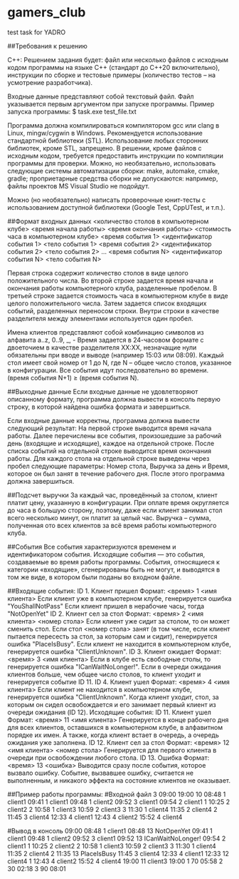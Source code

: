 # gamers_club
test task for YADRO

##Требования к решению

C++:
Решением задания будет: файл или несколько файлов с исходным кодом программы на языке C++ (стандарт до C++20 включительно), инструкции по сборке и тестовые примеры (количество тестов – на усмотрение разработчика). 

Входные данные представляют собой текстовый файл. Файл указывается первым аргументом при запуске программы. Пример запуска программы: 
$ task.exe test_file.txt

Программа должна компилироваться компилятором gcc или clang в Linux, mingw/cygwin в Windows. Рекомендуется использование стандартной библиотеки (STL). Использование любых сторонних библиотек, кроме STL, запрещено. В решении, кроме файлов с исходным кодом, требуется предоставить инструкции по компиляции программы для проверки. Можно, но необязательно, использовать следующие системы автоматизации сборки: make, automake, cmake, gradle; проприетарные средства сборки не допускаются: например, файлы проектов MS Visual Studio не подойдут.

Можно (но необязательно) написать проверочные юнит-тесты с использованием доступной библиотеки (Google Test, CppUTest, и т.п.).

##Формат входных данных
<количество столов в компьютерном клубе>
<время начала работы> <время окончания работы>
<стоимость часа в компьютерном клубе>
<время события 1> <идентификатор события 1> <тело события 1>
<время события 2> <идентификатор события 2> <тело события 2>
...
<время события N> <идентификатор события N> <тело события N>

Первая строка содержит количество столов в виде целого положительного числа.
Во второй строке задается время начала и окончания работы компьютерного клуба, разделенные пробелом.
В третьей строке задается стоимость часа в компьютерном клубе в виде целого положительного числа.
Затем задается список входящих событий, разделенных переносом строки. Внутри строки в качестве разделителя между элементами используется один пробел.

Имена клиентов представляют собой комбинацию символов из алфавита a..z, 0..9, _, -
Время задается в 24-часовом формате с двоеточием в качестве разделителя XX:XX, незначащие нули обязательны при вводе и выводе (например 15:03 или 08:09).
Каждый стол имеет свой номер от 1 до N, где N – общее число столов, указанное в конфигурации.
Все события идут последовательно во времени. (время события N+1) ≥ (время события N).

##Выходные данные
Если входные данные не удовлетворяют описанному формату, программа должна вывести в консоль первую строку, в которой найдена ошибка формата и завершиться.

Если входные данные корректны, программа должна вывести следующий результат:
На первой строке выводится время начала работы.
Далее перечислены все события, произошедшие за рабочий день (входящие и исходящие), каждое на отдельной строке. 
После списка событий на отдельной строке выводится время окончания работы. 
Для каждого стола на отдельной строке выведены через пробел следующие параметры: Номер стола, Выручка за день и Время, которое он был занят в течение рабочего дня.
После этого программа должна завершиться.

##Подсчет выручки
За каждый час, проведённый за столом, клиент платит цену, указанную в конфигурации. При оплате время округляется до часа в большую сторону, поэтому, даже если клиент занимал стол всего несколько минут, он платит за целый час. Выручка – сумма, полученная ото всех клиентов за всё время работы компьютерного клуба.

##События
Все события характеризуются временем и идентификатором события. Исходящие события — это события, создаваемые во время работы программы. События, относящиеся к категории «входящие», сгенерированы быть не могут, и выводятся в том же виде, в котором были поданы во входном файле.

##Входящие события:
ID 1. Клиент пришел
Формат: <время> 1 <имя клиента>
Если клиент уже в компьютерном клубе, генерируется ошибка "YouShallNotPass"
Если клиент пришел в нерабочие часы, тогда "NotOpenYet"
ID 2. Клиент сел за стол 
Формат: <время> 2 <имя клиента> <номер стола>
Если клиент уже сидит за столом, то он может сменить стол.
Если стол <номер стола> занят (в том числе, если клиент пытается пересесть за стол, за которым сам и сидит), генерируется ошибка "PlaceIsBusy".
Если клиент не находится в компьютерном клубе, генерируется ошибка "ClientUnknown".
ID 3. Клиент ожидает
Формат: <время> 3 <имя клиента>
Если в клубе есть свободные столы, то генерируется ошибка "ICanWaitNoLonger!".
Если в очереди ожидания клиентов больше, чем общее число столов, то клиент уходит и генерируется событие ID 11.
ID 4. Клиент ушел
Формат: <время> 4 <имя клиента>
Если клиент не находится в компьютерном клубе, генерируется ошибка "ClientUnknown".
Когда клиент уходит, стол, за которым он сидел освобождается и его занимает первый клиент из очереди ожидания (ID 12).
Исходящие события:
ID 11. Клиент ушел
Формат: <время> 11 <имя клиента>
Генерируется в конце рабочего дня для всех клиентов, оставшихся в компьютерном клубе, в алфавитном порядке их имен. А также, когда клиент встает в очередь, а очередь ожидания уже заполнена.
ID 12. Клиент сел за стол 
Формат: <время> 12 <имя клиента> <номер стола>
Генерируется для первого клиента в очереди при освобождении любого стола.
ID 13. Ошибка
Формат: <время> 13 <ошибка>
Выводится сразу после события, которое вызвало ошибку. Событие, вызвавшее ошибку, считается не выполненным, и никакого эффекта на состояние клиентов не оказывает.

##Пример работы программы:
#Входной файл
3
09:00 19:00
10
08:48 1 client1
09:41 1 client1
09:48 1 client2
09:52 3 client1
09:54 2 client1 1
10:25 2 client2 2
10:58 1 client3
10:59 2 client3 3
11:30 1 client4
11:35 2 client4 2
11:45 3 client4
12:33 4 client1
12:43 4 client2
15:52 4 client4



#Вывод в консоль
09:00
08:48 1 client1
08:48 13 NotOpenYet
09:41 1 client1
09:48 1 client2 
09:52 3 client1
09:52 13 ICanWaitNoLonger!
09:54 2 client1 1
10:25 2 client2 2
10:58 1 client3 
10:59 2 client3 3
11:30 1 client4
11:35 2 client4 2
11:35 13 PlaceIsBusy
11:45 3 client4
12:33 4 client1
12:33 12 client4 1
12:43 4 client2
15:52 4 client4
19:00 11 client3
19:00
1 70 05:58 
2 30 02:18
3 90 08:01 


